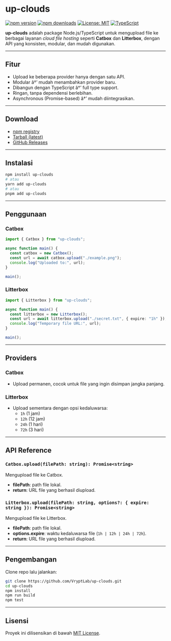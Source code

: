 # up-clouds

[![npm version](https://img.shields.io/npm/v/up-clouds.svg?style=flat&color=blue)](https://www.npmjs.com/package/up-clouds)
[![npm downloads](https://img.shields.io/npm/dm/up-clouds.svg?color=orange)](https://www.npmjs.com/package/up-clouds)
[![License: MIT](https://img.shields.io/badge/License-MIT-green.svg)](./LICENSE)
[![TypeScript](https://img.shields.io/badge/TypeScript-Ready-3178c6.svg?logo=typescript&logoColor=white)](https://www.typescriptlang.org/)

**up-clouds** adalah package Node.js/TypeScript untuk mengupload file ke berbagai layanan *cloud file hosting* seperti **Catbox** dan **Litterbox**, dengan API yang konsisten, modular, dan mudah digunakan.

---

## Fitur
- Upload ke beberapa provider hanya dengan satu API.
- Modular â†’ mudah menambahkan provider baru.
- Dibangun dengan TypeScript â†’ full type support.
- Ringan, tanpa dependensi berlebihan.
- Asynchronous (Promise-based) â†’ mudah diintegrasikan.

---

## Download

- [npm registry](https://www.npmjs.com/package/up-clouds)  
- [Tarball (latest)](https://registry.npmjs.org/up-clouds/-/up-clouds-1.0.0.tgz)  
- [GitHub Releases](https://github.com/VryptLab/up-clouds/releases)

---

## Instalasi

```bash
npm install up-clouds
# atau
yarn add up-clouds
# atau
pnpm add up-clouds
```

---

## Penggunaan

### Catbox
```ts
import { Catbox } from "up-clouds";

async function main() {
  const catbox = new Catbox();
  const url = await catbox.upload("./example.png");
  console.log("Uploaded to:", url);
}

main();
```

### Litterbox
```ts
import { Litterbox } from "up-clouds";

async function main() {
  const litterbox = new Litterbox();
  const url = await litterbox.upload("./secret.txt", { expire: "1h" });
  console.log("Temporary file URL:", url);
}

main();
```

---

## Providers

### Catbox
- Upload permanen, cocok untuk file yang ingin disimpan jangka panjang.

### Litterbox
- Upload sementara dengan opsi kedaluwarsa:  
  - `1h` (1 jam)  
  - `12h` (12 jam)  
  - `24h` (1 hari)  
  - `72h` (3 hari)  

---

## API Reference

### `Catbox.upload(filePath: string): Promise<string>`
Mengupload file ke Catbox.  
- **filePath**: path file lokal.  
- **return**: URL file yang berhasil diupload.  

### `Litterbox.upload(filePath: string, options?: { expire: string }): Promise<string>`
Mengupload file ke Litterbox.  
- **filePath**: path file lokal.  
- **options.expire**: waktu kedaluwarsa file (`1h | 12h | 24h | 72h`).  
- **return**: URL file yang berhasil diupload.  

---

## Pengembangan

Clone repo lalu jalankan:

```bash
git clone https://github.com/VryptLab/up-clouds.git
cd up-clouds
npm install
npm run build
npm test
```

---

## Lisensi
Proyek ini dilisensikan di bawah [MIT License](./LICENSE).  
